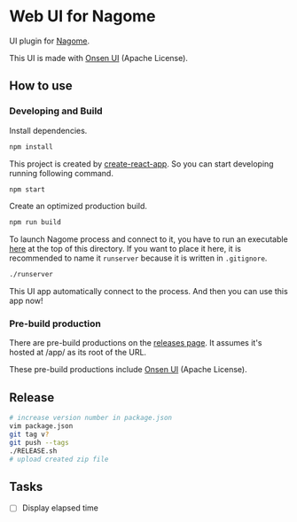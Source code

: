 Web UI for Nagome
=================

UI plugin for [Nagome](https://github.com/diginatu/nagome).

This UI is made with [Onsen UI](https://onsen.io/) (Apache License).


How to use
----------

### Developing and Build

Install dependencies.

~~~ sh
npm install
~~~

This project is created by [create-react-app](https://github.com/facebookincubator/create-react-app).
So you can start developing running following command.

~~~ sh
npm start
~~~

Create an optimized production build.

~~~ sh
npm run build
~~~

To launch Nagome process and connect to it, you have to run an executable [here](https://github.com/diginatu/nagome-webapp_template/releases) at the top of this directory. 
If you want to place it here, it is recommended to name it `runserver` because it is written in `.gitignore`.

~~~ sh
./runserver
~~~

This UI app automatically connect to the process.
And then you can use this app now!

### Pre-build production

There are pre-build productions on the [releases page](https://github.com/diginatu/nagome-webui/releases).
It assumes it's hosted at /app/ as its root of the URL.

These pre-build productions include [Onsen UI](https://onsen.io/) (Apache License).

Release
-------

``` sh
# increase version number in package.json
vim package.json
git tag v?
git push --tags
./RELEASE.sh
# upload created zip file
```

Tasks
-----

* [ ] Display elapsed time
